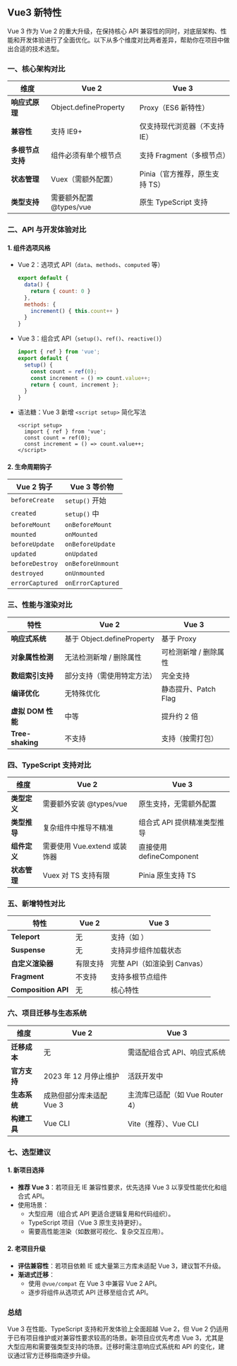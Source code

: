 ## Vue3 新特性

Vue 3 作为 Vue 2 的重大升级，在保持核心 API 兼容性的同时，对底层架构、性能和开发体验进行了全面优化。以下从多个维度对比两者差异，帮助你在项目中做出合适的技术选型。

### **一、核心架构对比**

| 维度             | Vue 2                   | Vue 3                          |
| ---------------- | ----------------------- | ------------------------------ |
| **响应式原理**   | Object.defineProperty   | Proxy（ES6 新特性）            |
| **兼容性**       | 支持 IE9+               | 仅支持现代浏览器（不支持 IE）  |
| **多根节点支持** | 组件必须有单个根节点    | 支持 Fragment（多根节点）      |
| **状态管理**     | Vuex（需额外配置）      | Pinia（官方推荐，原生支持 TS） |
| **类型支持**     | 需要额外配置 @types/vue | 原生 TypeScript 支持           |

### **二、API 与开发体验对比**

#### **1. 组件选项风格**

- Vue 2：选项式 API（`data`、`methods`、`computed` 等）

  ```javascript
  export default {
    data() {
      return { count: 0 }
    },
    methods: {
      increment() { this.count++ }
    }
  }
  ```

- Vue 3：组合式 API（`setup()`、`ref()`、`reactive()`）

  ```javascript
  import { ref } from 'vue';
  export default {
    setup() {
      const count = ref(0);
      const increment = () => count.value++;
      return { count, increment };
    }
  }
  ```

- 语法糖：Vue 3 新增 `<script setup>` 简化写法

  ```vue
  <script setup>
    import { ref } from 'vue';
    const count = ref(0);
    const increment = () => count.value++;
  </script>
  ```

#### **2. 生命周期钩子**

| Vue 2 钩子      | Vue 3 等价物      |
| --------------- | ----------------- |
| `beforeCreate`  | `setup()` 开始    |
| `created`       | `setup()` 中      |
| `beforeMount`   | `onBeforeMount`   |
| `mounted`       | `onMounted`       |
| `beforeUpdate`  | `onBeforeUpdate`  |
| `updated`       | `onUpdated`       |
| `beforeDestroy` | `onBeforeUnmount` |
| `destroyed`     | `onUnmounted`     |
| `errorCaptured` | `onErrorCaptured` |

### **三、性能与渲染对比**

| 特性              | Vue 2                      | Vue 3                 |
| ----------------- | -------------------------- | --------------------- |
| **响应式系统**    | 基于 Object.defineProperty | 基于 Proxy            |
| **对象属性检测**  | 无法检测新增 / 删除属性    | 可检测新增 / 删除属性 |
| **数组索引支持**  | 部分支持（需使用特定方法） | 完全支持              |
| **编译优化**      | 无特殊优化                 | 静态提升、Patch Flag  |
| **虚拟 DOM 性能** | 中等                       | 提升约 2 倍           |
| **Tree-shaking**  | 不支持                     | 支持（按需打包）      |

### **四、TypeScript 支持对比**

| 维度         | Vue 2                        | Vue 3                       |
| ------------ | ---------------------------- | --------------------------- |
| **类型定义** | 需要额外安装 @types/vue      | 原生支持，无需额外配置      |
| **类型推导** | 复杂组件中推导不精准         | 组合式 API 提供精准类型推导 |
| **组件定义** | 需要使用 Vue.extend 或装饰器 | 直接使用 defineComponent    |
| **状态管理** | Vuex 对 TS 支持有限          | Pinia 原生支持 TS           |

### **五、新增特性对比**

| 特性                | Vue 2    | Vue 3                           |
| ------------------- | -------- | ------------------------------- |
| **Teleport**        | 无       | 支持（如 <teleport to="body">） |
| **Suspense**        | 无       | 支持异步组件加载状态            |
| **自定义渲染器**    | 有限支持 | 完整 API（如渲染到 Canvas）     |
| **Fragment**        | 不支持   | 支持多根节点组件                |
| **Composition API** | 无       | 核心特性                        |

### **六、项目迁移与生态系统**

| 维度         | Vue 2                    | Vue 3                           |
| ------------ | ------------------------ | ------------------------------- |
| **迁移成本** | 无                       | 需适配组合式 API、响应式系统    |
| **官方支持** | 2023 年 12 月停止维护    | 活跃开发中                      |
| **生态系统** | 成熟但部分库未适配 Vue 3 | 主流库已适配（如 Vue Router 4） |
| **构建工具** | Vue CLI                  | Vite（推荐）、Vue CLI           |

### **七、选型建议**

#### **1. 新项目选择**

- **推荐 Vue 3**：若项目无 IE 兼容性要求，优先选择 Vue 3 以享受性能优化和组合式 API。
- 使用场景：
  - 大型应用（组合式 API 更适合逻辑复用和代码组织）。
  - TypeScript 项目（Vue 3 原生支持更好）。
  - 需要高性能渲染（如数据可视化、复杂交互应用）。

#### **2. 老项目升级**

- **评估兼容性**：若项目依赖 IE 或大量第三方库未适配 Vue 3，建议暂不升级。
- **渐进式迁移**：
  - 使用 `@vue/compat` 在 Vue 3 中兼容 Vue 2 API。
  - 逐步将组件从选项式 API 迁移至组合式 API。

### **总结**

Vue 3 在性能、TypeScript 支持和开发体验上全面超越 Vue 2，但 Vue 2 仍适用于已有项目维护或对兼容性要求较高的场景。新项目应优先考虑 Vue 3，尤其是大型应用和需要强类型支持的场景。迁移时需注意响应式系统和 API 的变化，建议通过官方迁移指南逐步升级。





